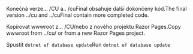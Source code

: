 <span data-ttu-id="430fc-101">Konečná verze... /CU a.. /cuFinal obsahuje další dokončený kód.</span><span class="sxs-lookup"><span data-stu-id="430fc-101">The final version ../cu and ../cuFinal contain more completed code.</span></span>

<span data-ttu-id="430fc-102">Kopírovat wwwroot z... /CU/nebo z nového projektu Razor Pages.</span><span class="sxs-lookup"><span data-stu-id="430fc-102">Copy wwwroot from ../cu/ or from a new Razor Pages project.</span></span>

<span data-ttu-id="430fc-103">Spustit `dotnet ef database update`</span><span class="sxs-lookup"><span data-stu-id="430fc-103">Run `dotnet ef database update`</span></span>
